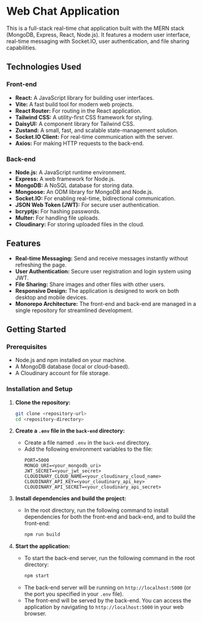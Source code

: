 # Web Chat Application

This is a full-stack real-time chat application built with the MERN stack (MongoDB, Express, React, Node.js). It features a modern user interface, real-time messaging with Socket.IO, user authentication, and file sharing capabilities.

## Technologies Used

### Front-end
- **React:** A JavaScript library for building user interfaces.
- **Vite:** A fast build tool for modern web projects.
- **React Router:** For routing in the React application.
- **Tailwind CSS:** A utility-first CSS framework for styling.
- **DaisyUI:** A component library for Tailwind CSS.
- **Zustand:** A small, fast, and scalable state-management solution.
- **Socket.IO Client:** For real-time communication with the server.
- **Axios:** For making HTTP requests to the back-end.

### Back-end
- **Node.js:** A JavaScript runtime environment.
- **Express:** A web framework for Node.js.
- **MongoDB:** A NoSQL database for storing data.
- **Mongoose:** An ODM library for MongoDB and Node.js.
- **Socket.IO:** For enabling real-time, bidirectional communication.
- **JSON Web Token (JWT):** For secure user authentication.
- **bcryptjs:** For hashing passwords.
- **Multer:** For handling file uploads.
- **Cloudinary:** For storing uploaded files in the cloud.

## Features

- **Real-time Messaging:** Send and receive messages instantly without refreshing the page.
- **User Authentication:** Secure user registration and login system using JWT.
- **File Sharing:** Share images and other files with other users.
- **Responsive Design:** The application is designed to work on both desktop and mobile devices.
- **Monorepo Architecture:** The front-end and back-end are managed in a single repository for streamlined development.

## Getting Started

### Prerequisites

- Node.js and npm installed on your machine.
- A MongoDB database (local or cloud-based).
- A Cloudinary account for file storage.

### Installation and Setup

1. **Clone the repository:**
   ```bash
   git clone <repository-url>
   cd <repository-directory>
   ```

2. **Create a `.env` file in the `back-end` directory:**
   - Create a file named `.env` in the `back-end` directory.
   - Add the following environment variables to the file:
     ```
     PORT=5000
     MONGO_URI=<your_mongodb_uri>
     JWT_SECRET=<your_jwt_secret>
     CLOUDINARY_CLOUD_NAME=<your_cloudinary_cloud_name>
     CLOUDINARY_API_KEY=<your_cloudinary_api_key>
     CLOUDINARY_API_SECRET=<your_cloudinary_api_secret>
     ```

3. **Install dependencies and build the project:**
   - In the root directory, run the following command to install dependencies for both the front-end and back-end, and to build the front-end:
     ```bash
     npm run build
     ```

4. **Start the application:**
   - To start the back-end server, run the following command in the root directory:
     ```bash
     npm start
     ```
   - The back-end server will be running on `http://localhost:5000` (or the port you specified in your `.env` file).
   - The front-end will be served by the back-end. You can access the application by navigating to `http://localhost:5000` in your web browser.
